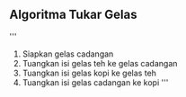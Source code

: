 ## Algoritma Tukar Gelas
'''
1. Siapkan gelas cadangan
2. Tuangkan isi gelas teh ke gelas cadangan
3. Tuangkan isi gelas kopi ke gelas teh
4. Tuangkan isi gelas cadangan ke kopi
'''
